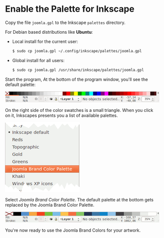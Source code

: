 # Enable the Palette for Inkscape

Copy the file `joomla.gpl` to the Inkscape `palettes` directory.
 
For Debian based distributions like **Ubuntu**:

  - Local install for the current user:
   
    ```bash
    $ sudo cp joomla.gpl ~/.config/inkscape/palettes/joomla.gpl
    ```

  - Global install for all users:
  
    ```bash
    $ sudo cp joomla.gpl /usr/share/inkscape/palettes/joomla.gpl
    ```

Start the program,
At the bottom of the program window, you'll see the default palette:

![Inkscape default palette](img/inkscape-default-palette.png)

On the right side of the color swatches is a small triangle.
When you click on it, Inkscapes presents you a list of available palettes.

![Inkscape palette selection](img/inkscape-palette-selection.png)

Select *Joomla Brand Color Palette*. The default palette at the bottom gets replaced by the Joomla Brand Color Palette.

![Inkscape Joomla palette](img/inkscape-joomla-palette.png)

You're now ready to use the Joomla Brand Colors for your artwork.
